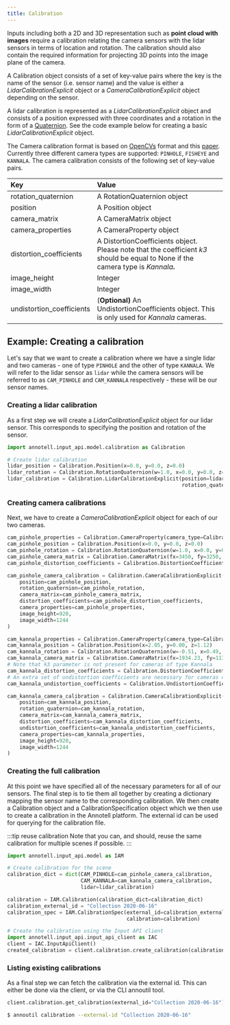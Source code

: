 ```yaml
---
title: Calibration
---
```


Inputs including both a 2D and 3D representation such as **point cloud with images** require a calibration relating the camera sensors with the lidar sensors in terms of location and rotation. The calibration should also contain the required information for projecting 3D points into the image plane of the camera.

A Calibration object consists of a set of key-value pairs where the key is the name of the sensor (i.e. sensor name) and the value is either a _LidarCalibrationExplicit_ object or a _CameraCalibrationExplicit_ object depending on the sensor.

A lidar calibration is represented as a _LidarCalibrationExplicit_ object and consists of a position expressed with three coordinates and a rotation in the form of a [Quaternion](https://en.wikipedia.org/wiki/Quaternions_and_spatial_rotation). See the code example below for creating a basic _LidarCalibrationExplicit_ object.

The Camera calibration format is based on [OpenCVs](https://docs.opencv.org/3.4/d4/d94/tutorial_camera_calibration.html) format and this [paper](http://www.robots.ox.ac.uk/~cmei/articles/single_viewpoint_calib_mei_07.pdf). Currently three different camera types are supported: `PINHOLE`, `FISHEYE` and `KANNALA`. The camera calibration consists of the following set of key-value pairs.

| Key                       | Value                                                                                                                               |
| :------------------------ | :---------------------------------------------------------------------------------------------------------------------------------- |
| rotation_quaternion       | A RotationQuaternion object                                                                                                         |
| position                  | A Position object                                                                                                                   |
| camera_matrix             | A CameraMatrix object                                                                                                               |
| camera_properties         | A CameraProperty object                                                                                                             |
| distortion_coefficients   | A DistortionCoefficients object. Please note that the coefficient _k3_ should be equal to None if the camera type is _Kannala_**.** |
| image_height              | Integer                                                                                                                             |
| image_width               | Integer                                                                                                                             |
| undistortion_coefficients | \(**Optional\)** An UndistortionCoefficients object. This is only used for _Kannala_ cameras.                                       |


## Example: Creating a calibration
Let's say that we want to create a calibration where we have a single lidar and two cameras - one of type `PINHOLE` and the other of type `KANNALA`. We will refer to the lidar sensor as `lidar` while the camera sensors will be referred to as `CAM_PINHOLE` and `CAM_KANNALA` respectively - these will be our sensor names. 

### Creating a lidar calibration

As a first step we will create a _LidarCalibrationExplicit_ object for our lidar sensor. This corresponds to specifying the position and rotation of the sensor.

```python
import annotell.input_api.model.calibration as Calibration

# Create lidar calibration
lidar_position = Calibration.Position(x=0.0, y=0.0, z=0.0)
lidar_rotation = Calibration.RotationQuaternion(w=1.0, x=0.0, y=0.0, z=0.0)
lidar_calibration = Calibration.LidarCalibrationExplicit(position=lidar_position,
                                                         rotation_quaternion=lidar_rotation)
```

### Creating camera calibrations

Next, we have to create a _CameraCalibrationExplicit_ object for each of our two cameras.

```python
cam_pinhole_properties = Calibration.CameraProperty(camera_type=Calibration.CameraType.PINHOLE)
cam_pinhole_position = Calibration.Position(x=0.0, y=0.0, z=0.0)
cam_pinhole_rotation = Calibration.RotationQuaternion(w=1.0, x=0.0, y=0.0, z=0.0)
cam_pinhole_camera_matrix = Calibration.CameraMatrix(fx=3450, fy=3250, cx=622, cy=400)
cam_pinhole_distortion_coefficients = Calibration.DistortionCoefficients(k1=0.0, k2=0.0, p1=0.0, p2=0.0, k3=0.0)

cam_pinhole_camera_calibration = Calibration.CameraCalibrationExplicit(
    position=cam_pinhole_position,
    rotation_quaternion=cam_pinhole_rotation,
    camera_matrix=cam_pinhole_camera_matrix,
    distortion_coefficients=cam_pinhole_distortion_coefficients,
    camera_properties=cam_pinhole_properties,
    image_height=920,
    image_width=1244
)

cam_kannala_properties = Calibration.CameraProperty(camera_type=Calibration.CameraType.KANNALA)
cam_kannala_position = Calibration.Position(x=2.05, y=0.00, z=1.12)
cam_kannala_rotation = Calibration.RotationQuaternion(w=-0.51, x=0.49, y=-0.50, z=0.48)
cam_kannala_camera_matrix = Calibration.CameraMatrix(fx=1934.23, fy=1132.24, cx=1846.47, cy=1846.47)
# Note that k3 parameter is not present for cameras of type Kannala
cam_kannala_distortion_coefficients = Calibration.DistortionCoefficients(k1=-0.01, k2=-0.01, p1=0.02, p2=-0.01)  
# An extra set of undistortion coefficients are necessary for cameras of type Kannala
cam_kannala_undistortion_coefficients = Calibration.UndistortionCoefficients(l1=0.01, l2=0.01, l3=-0.03, l4=0.01)

cam_kannala_camera_calibration = Calibration.CameraCalibrationExplicit(
    position=cam_kannala_position,
    rotation_quaternion=cam_kannala_rotation,
    camera_matrix=cam_kannala_camera_matrix,
    distortion_coefficients=cam_kannala_distortion_coefficients,
    undistortion_coefficients=cam_kannala_undistortion_coefficients,
    camera_properties=cam_kannala_properties,
    image_height=920,
    image_width=1244
)
```

### Creating the full calibration

At this point we have specified all of the necessary parameters for all of our sensors. The final step is to tie them all together by creating a dictionary mapping the sensor name to the corresponding calibration. We then create a Calibration object and a CalibrationSpecification object which we then use to create a calibration in the Annotell platform. The external id can be used for querying for the calibration file. 

:::tip reuse calibration
Note that you can, and should, reuse the same calibration for multiple scenes if possible.
:::

```python
import annotell.input_api.model as IAM

# Create calibration for the scene
calibration_dict = dict(CAM_PINHOLE=cam_pinhole_camera_calibration,
                        CAM_KANNALA=cam_kannala_camera_calibration,
                        lidar=lidar_calibration)

calibration = IAM.Calibration(calibration_dict=calibration_dict)
calibration_external_id = "Collection 2020-06-16"
calibration_spec = IAM.CalibrationSpec(external_id=calibration_external_id,
                                       calibration=calibration)

# Create the calibration using the Input API client
import annotell.input_api.input_api_client as IAC
client = IAC.InputApiClient()
created_calibration = client.calibration.create_calibration(calibration_spec=calibration_spec)
```

### Listing existing calibrations

As a final step we can fetch the calibration via the external id. This can either be done via the client, or via the CLI annoutil tool. 

```python
client.calibration.get_calibration(external_id="Collection 2020-06-16")
```

```bash
$ annoutil calibration --external-id "Collection 2020-06-16"
```